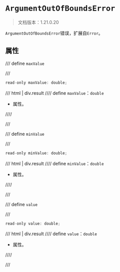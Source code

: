 # `ArgumentOutOfBoundsError`

> 文档版本：1.21.0.20

`ArgumentOutOfBoundsError`错误，扩展自`Error`。

## 属性

/// define
`maxValue`


///

```js
read-only maxValue: double;
```

/// html | div.result
//// define
`maxValue`：`double`

- 属性。


////

///


/// define
`minValue`


///

```js
read-only minValue: double;
```

/// html | div.result
//// define
`minValue`：`double`

- 属性。


////

///


/// define
`value`


///

```js
read-only value: double;
```

/// html | div.result
//// define
`value`：`double`

- 属性。


////

///

